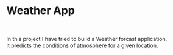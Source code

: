 <h1>Weather App</h1>
<br>
<p>   In this project I have tried to build a Weather forcast application.
  <br>
It predicts the conditions of atmosphere for a given location.</p>
